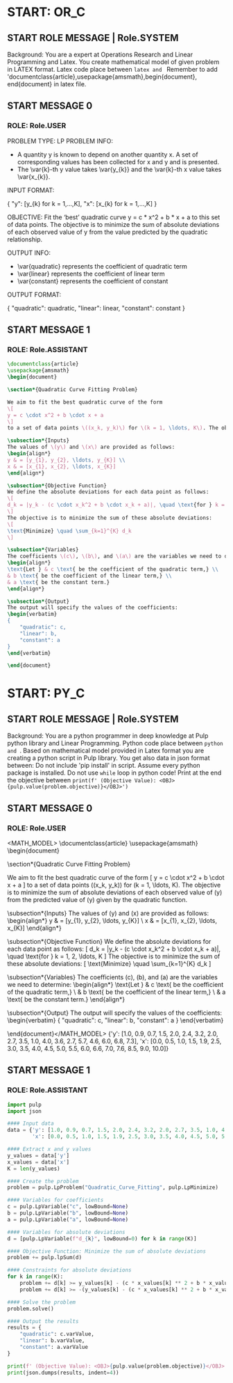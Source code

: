# START: OR_C 
## START ROLE MESSAGE | Role.SYSTEM 
Background: You are a expert at Operations Research and Linear Programming and Latex. You create mathematical model of given problem in LATEX format. Latex code place between ```latex and ``` Remember to add 'documentclass{article},usepackage{amsmath},begin{document}, end{document} in latex file. 
## START MESSAGE 0 
### ROLE: Role.USER
<DESCRIPTION>
PROBLEM TYPE: LP
PROBLEM INFO:

- A quantity y is known to depend on another quantity x. A set of corresponding values has been collected for x and y and is presented.
- The \var{k}-th y value takes \var{y_{k}} and the \var{k}-th x value takes \var{x_{k}}.

INPUT FORMAT:

{
    "y": [y_{k} for k = 1,...,K],
    "x": [x_{k} for k = 1,...,K]
}


OBJECTIVE: Fit the ‘best’ quadratic curve y = c * x^2 + b * x + a to this set of data points. The objective is to minimize the sum of absolute deviations of each observed value of y from the value predicted by the quadratic relationship.

OUTPUT INFO:

- \var{quadratic} represents the coefficient of quadratic term
- \var{linear} represents the coefficient of linear term
- \var{constant} represents the coefficient of constant

OUTPUT FORMAT:

{
    "quadratic": quadratic,
    "linear": linear,
    "constant": constant
}
</DESCRIPTION>


## START MESSAGE 1 
### ROLE: Role.ASSISTANT
```latex
\documentclass{article}
\usepackage{amsmath}
\begin{document}

\section*{Quadratic Curve Fitting Problem}

We aim to fit the best quadratic curve of the form 
\[
y = c \cdot x^2 + b \cdot x + a
\]
to a set of data points \((x_k, y_k)\) for \(k = 1, \ldots, K\). The objective is to minimize the sum of absolute deviations of each observed value of \(y\) from the predicted value of \(y\) given by the quadratic function.

\subsection*{Inputs}
The values of \(y\) and \(x\) are provided as follows:
\begin{align*}
y & = [y_{1}, y_{2}, \ldots, y_{K}] \\
x & = [x_{1}, x_{2}, \ldots, x_{K}]
\end{align*}

\subsection*{Objective Function}
We define the absolute deviations for each data point as follows:
\[
d_k = |y_k - (c \cdot x_k^2 + b \cdot x_k + a)|, \quad \text{for } k = 1, 2, \ldots, K
\]
The objective is to minimize the sum of these absolute deviations:
\[
\text{Minimize} \quad \sum_{k=1}^{K} d_k
\]

\subsection*{Variables}
The coefficients \(c\), \(b\), and \(a\) are the variables we need to determine:
\begin{align*}
\text{Let } & c \text{ be the coefficient of the quadratic term,} \\
& b \text{ be the coefficient of the linear term,} \\
& a \text{ be the constant term.}
\end{align*}

\subsection*{Output}
The output will specify the values of the coefficients:
\begin{verbatim}
{
    "quadratic": c,
    "linear": b,
    "constant": a
}
\end{verbatim}

\end{document}
```

# START: PY_C 
## START ROLE MESSAGE | Role.SYSTEM 
Background: You are a python programmer in deep knowledge at Pulp python library and Linear Programming. Python code place between ```python and ```. Based on mathematical model provided in Latex format you are creating a python script in Pulp library. You get also data in json format between: <DATA></DATA> Do not include 'pip install' in script. Assume every python package is installed. Do not use `while` loop in python code! Print at the end the objective between <OBJ></OBJ> `print(f' (Objective Value): <OBJ>{pulp.value(problem.objective)}</OBJ>')` 
## START MESSAGE 0 
### ROLE: Role.USER
<MATH_MODEL>
\documentclass{article}
\usepackage{amsmath}
\begin{document}

\section*{Quadratic Curve Fitting Problem}

We aim to fit the best quadratic curve of the form 
\[
y = c \cdot x^2 + b \cdot x + a
\]
to a set of data points \((x_k, y_k)\) for \(k = 1, \ldots, K\). The objective is to minimize the sum of absolute deviations of each observed value of \(y\) from the predicted value of \(y\) given by the quadratic function.

\subsection*{Inputs}
The values of \(y\) and \(x\) are provided as follows:
\begin{align*}
y & = [y_{1}, y_{2}, \ldots, y_{K}] \\
x & = [x_{1}, x_{2}, \ldots, x_{K}]
\end{align*}

\subsection*{Objective Function}
We define the absolute deviations for each data point as follows:
\[
d_k = |y_k - (c \cdot x_k^2 + b \cdot x_k + a)|, \quad \text{for } k = 1, 2, \ldots, K
\]
The objective is to minimize the sum of these absolute deviations:
\[
\text{Minimize} \quad \sum_{k=1}^{K} d_k
\]

\subsection*{Variables}
The coefficients \(c\), \(b\), and \(a\) are the variables we need to determine:
\begin{align*}
\text{Let } & c \text{ be the coefficient of the quadratic term,} \\
& b \text{ be the coefficient of the linear term,} \\
& a \text{ be the constant term.}
\end{align*}

\subsection*{Output}
The output will specify the values of the coefficients:
\begin{verbatim}
{
    "quadratic": c,
    "linear": b,
    "constant": a
}
\end{verbatim}

\end{document}</MATH_MODEL>
<DATA>
{'y': [1.0, 0.9, 0.7, 1.5, 2.0, 2.4, 3.2, 2.0, 2.7, 3.5, 1.0, 4.0, 3.6, 2.7, 5.7, 4.6, 6.0, 6.8, 7.3], 'x': [0.0, 0.5, 1.0, 1.5, 1.9, 2.5, 3.0, 3.5, 4.0, 4.5, 5.0, 5.5, 6.0, 6.6, 7.0, 7.6, 8.5, 9.0, 10.0]}</DATA>


## START MESSAGE 1 
### ROLE: Role.ASSISTANT
```python
import pulp
import json

#### Input data
data = {'y': [1.0, 0.9, 0.7, 1.5, 2.0, 2.4, 3.2, 2.0, 2.7, 3.5, 1.0, 4.0, 3.6, 2.7, 5.7, 4.6, 6.0, 6.8, 7.3],
        'x': [0.0, 0.5, 1.0, 1.5, 1.9, 2.5, 3.0, 3.5, 4.0, 4.5, 5.0, 5.5, 6.0, 6.6, 7.0, 7.6, 8.5, 9.0, 10.0]}

#### Extract x and y values
y_values = data['y']
x_values = data['x']
K = len(y_values)

#### Create the problem
problem = pulp.LpProblem("Quadratic_Curve_Fitting", pulp.LpMinimize)

#### Variables for coefficients
c = pulp.LpVariable("c", lowBound=None)
b = pulp.LpVariable("b", lowBound=None)
a = pulp.LpVariable("a", lowBound=None)

#### Variables for absolute deviations
d = [pulp.LpVariable(f"d_{k}", lowBound=0) for k in range(K)]

#### Objective Function: Minimize the sum of absolute deviations
problem += pulp.lpSum(d)

#### Constraints for absolute deviations
for k in range(K):
    problem += d[k] >= y_values[k] - (c * x_values[k] ** 2 + b * x_values[k] + a)
    problem += d[k] >= -(y_values[k] - (c * x_values[k] ** 2 + b * x_values[k] + a))

#### Solve the problem
problem.solve()

#### Output the results
results = {
    "quadratic": c.varValue,
    "linear": b.varValue,
    "constant": a.varValue
}

print(f' (Objective Value): <OBJ>{pulp.value(problem.objective)}</OBJ>')
print(json.dumps(results, indent=4))
```

